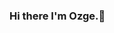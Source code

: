 ### Hi there I'm Ozge.👋

<!--
**ozgeersari/ozgeersari** is a ✨ _special_ ✨ repository because its `README.md` (this file) appears on your GitHub profile.


- 🔭 I’m currently interested in SQL, Microsoft Access, Orange.
- 🌱 I’m currently learning Java, Phyton, R.
- 📫 LinkedIn Profile: https://www.linkedin.com/in/%C3%B6zge-nur-ersar%C4%B1-727013212
--> 
